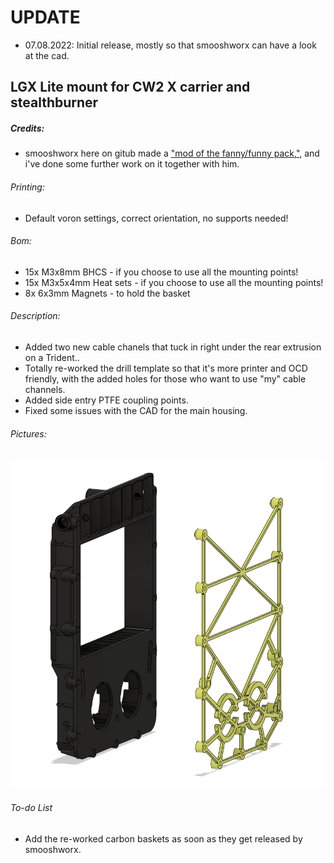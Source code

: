 # UPDATE
- 07.08.2022: Initial release, mostly so that smooshworx can have a look at the cad.

## LGX Lite mount for CW2 X carrier and stealthburner
##### Credits:
- smooshworx here on gitub made a ["mod of the fanny/funny pack,"](https://github.com/Eytecz/LGX_Lite_Stealthburner_CW2_style_mount), and i've done some further work on it together with him.

###### Printing:
- Default voron settings, correct orientation, no supports needed!

###### Bom:
- 15x M3x8mm BHCS - if you choose to use all the mounting points!
- 15x M3x5x4mm Heat sets - if you choose to use all the mounting points!
- 8x 6x3mm Magnets - to hold the basket

###### Description:
- Added two new cable chanels that tuck in right under the rear extrusion on a Trident..
- Totally re-worked the drill template so that it's more printer and OCD friendly, with the added holes for those who want to use "my" cable channels.
- Added side entry PTFE coupling points.
- Fixed some issues with the CAD for the main housing.


###### Pictures:
![](./pics/1.png)

###### To-do List
- Add the re-worked carbon baskets as soon as they get released by smooshworx.